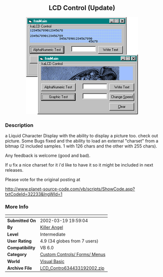 ﻿<div align="center">

## LCD Control \(Update\)

<img src="PIC20023191322126351.gif">
</div>

### Description

a Liquid Character Display with the ability to display a picture too. check out picture. Some Bugs fixed and the ability to load an external "charset" from a bitmap (2 included samples. 1 with 126 chars and the other with 255 chars).

Any feedback is welcome (good and bad).

If u fix a nice charset for it i'd like to have it so it might be included in next releases.

Please vote for the original posting at

http://www.planet-source-code.com/vb/scripts/ShowCode.asp?txtCodeId=32233&lngWId=1
 
### More Info
 


<span>             |<span>
---                |---
**Submitted On**   |2002-03-19 19:59:04
**By**             |[Killer Angel](https://github.com/Planet-Source-Code/PSCIndex/blob/master/ByAuthor/killer-angel.md)
**Level**          |Intermediate
**User Rating**    |4.9 (34 globes from 7 users)
**Compatibility**  |VB 6\.0
**Category**       |[Custom Controls/ Forms/  Menus](https://github.com/Planet-Source-Code/PSCIndex/blob/master/ByCategory/custom-controls-forms-menus__1-4.md)
**World**          |[Visual Basic](https://github.com/Planet-Source-Code/PSCIndex/blob/master/ByWorld/visual-basic.md)
**Archive File**   |[LCD\_Contro634433192002\.zip](https://github.com/Planet-Source-Code/killer-angel-lcd-control-update__1-32839/archive/master.zip)








